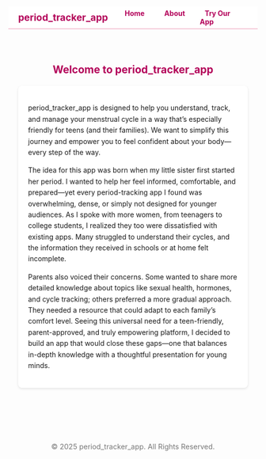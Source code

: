 <!DOCTYPE html>
<html lang="en">
<head>
  <meta charset="UTF-8" />
  <title>Period Tracker App</title>
  <style>
    :root {
      --soft-rose: #ffe2e2;   /* background */
      --dark-rose: #b30059;  /* accent color */
      --white: #fff;
      --text-color: #333;
      --box-bg: #fff;
    }

    body {
      margin: 0;
      font-family: Arial, sans-serif;
      background: var(--soft-rose);
      color: var(--text-color);
    }

    /***************
     * NAVIGATION  *
     ***************/
    nav {
      background-color: var(--white);
      border-bottom: 2px solid #f5c6d6;
      display: flex;
      justify-content: space-between;
      align-items: center;
      padding: 0 20px;
      position: sticky;
      top: 0;
    }

    nav .brand {
      font-weight: bold;
      font-size: 1.2rem;
      color: var(--dark-rose);
      padding: 10px 0;
    }

    nav ul {
      list-style: none;
      display: flex;
      gap: 20px;
      margin: 0;
    }

    nav li {
      position: relative; /* for dropdown */
    }

    nav a {
      text-decoration: none;
      color: var(--dark-rose);
      font-weight: bold;
      padding: 10px;
    }

    nav a:hover {
      text-decoration: underline;
    }

    /* Dropdown styling */
    .dropdown {
      display: none;
      position: absolute;
      background: var(--white);
      box-shadow: 0 2px 5px rgba(0, 0, 0, 0.1);
      border: 1px solid #f2f2f2;
      top: 40px; /* just below the nav item */
      left: 0;
      z-index: 999;
    }

    .dropdown li {
      display: block;
      margin: 0;
      white-space: nowrap;
    }

    .dropdown li a {
      display: block;
      padding: 10px;
      color: var(--dark-rose);
    }

    nav li:hover .dropdown {
      display: block;
    }

    /***************
     *   SECTIONS  *
     ***************/
    section {
      padding: 40px 20px;
      max-width: 900px;
      margin: 0 auto;
    }

    h1, h2 {
      text-align: center;
      color: var(--dark-rose);
      margin-bottom: 20px;
    }

    .box {
      background: var(--box-bg);
      border-radius: 8px;
      box-shadow: 0 2px 5px rgba(0,0,0,0.1);
      padding: 20px;
      margin-top: 20px;
    }

    .box p {
      line-height: 1.6;
    }

    .inline-links {
      text-align: center;
      margin-top: 20px;
    }

    /************************
     * TEAM SECTION STYLES  *
     ************************/
    .team-member {
      display: flex;
      align-items: center;
      gap: 20px;
      margin-bottom: 20px;
    }

    .team-photo {
      width: 100px;
      height: 100px;
      background: #ddd url('https://via.placeholder.com/100') center/cover no-repeat;
      border-radius: 50%;
      flex-shrink: 0;
    }

    /************************
     *  APP SECTION STYLES  *
     ************************/
    .form-group {
      margin-bottom: 15px;
    }

    .form-group label {
      display: block;
      margin-bottom: 8px;
      font-weight: bold;
    }

    .form-group input {
      width: 100%;
      padding: 8px;
      border: 1px solid #ccc;
      border-radius: 4px;
    }

    .btn {
      background-color: var(--dark-rose);
      color: var(--white);
      padding: 10px 15px;
      border: none;
      border-radius: 4px;
      cursor: pointer;
      font-weight: bold;
    }

    .btn:hover {
      background-color: #a10050;
    }

    .app-buttons {
      display: flex;
      flex-wrap: wrap;
      gap: 10px;
      margin-top: 20px;
    }

    .app-buttons button {
      flex: 1 0 220px;
      padding: 15px;
      border: none;
      border-radius: 8px;
      background-color: var(--dark-rose);
      color: var(--white);
      font-weight: bold;
      cursor: pointer;
    }

    .app-buttons button:hover {
      background-color: #a10050;
    }

    .calendar-section {
      margin-top: 20px;
    }

    .calendar-section label {
      font-weight: bold;
    }

    .mood-select, .pain-select {
      margin-left: 10px;
      margin-right: 20px;
    }

    /* Hide sections by default; JavaScript can show/hide them if desired */
    /* If you'd rather show them all at once, remove these lines.
       Or replace with .hidden { display: none; } and toggle via JS. */
    #about-section, #mission-section, #team-section, #app-section {
      display: none;
    }

    footer {
      text-align: center;
      padding: 20px;
      font-size: 0.9rem;
      color: #777;
      margin-top: 50px;
    }
  </style>
</head>
<body>
  <!-- NAV BAR -->
  <nav>
    <div class="brand">period_tracker_app</div>
    <ul>
      <li><a href="#home" onclick="showSection('home-section')">Home</a></li>
      <li>
        <a href="#">About</a>
        <!-- Dropdown -->
        <ul class="dropdown">
          <li><a href="#mission" onclick="showSection('mission-section')">Mission</a></li>
          <li><a href="#team" onclick="showSection('team-section')">Team</a></li>
        </ul>
      </li>
      <li><a href="#app" onclick="showSection('app-section')">Try Our App</a></li>
    </ul>
  </nav>

  <!-- HOME SECTION -->
  <section id="home-section">
    <h1>Welcome to period_tracker_app</h1>
    <div class="box">
      <p>
        period_tracker_app is designed to help you understand, track, and manage your menstrual cycle in a way that’s especially friendly for teens (and their families). We want to simplify this journey and empower you to feel confident about your body—every step of the way.
      </p>
      <p>
        The idea for this app was born when my little sister first started her period. I wanted to help her feel informed, comfortable, and prepared—yet every period-tracking app I found was overwhelming, dense, or simply not designed for younger audiences. As I spoke with more women, from teenagers to college students, I realized they too were dissatisfied with existing apps. Many struggled to understand their cycles, and the information they received in schools or at home felt incomplete.
      </p>
      <p>
        Parents also voiced their concerns. Some wanted to share more detailed knowledge about topics like sexual health, hormones, and cycle tracking; others preferred a more gradual approach. They needed a resource that could adapt to each family’s comfort level. Seeing this universal need for a teen-friendly, parent-approved, and truly empowering platform, I decided to build an app that would close these gaps—one that balances in-depth knowledge with a thoughtful presentation for young minds.
      </p>
    </div>
  </section>

  <!-- MISSION SECTION -->
  <section id="mission-section">
    <h2>Mission</h2>
    <div class="box">
      <p>
        Our mission is to offer high-quality resources for teens and families navigating menstrual health. We strive to empower young people with the right tools and knowledge—while respecting each family’s comfort level for educational detail. By helping teens learn how to harness their hormones for wellness, productivity, and self-care, we believe we can close the gap between confusion and clarity, and ultimately foster healthier, more informed communities.
      </p>
    </div>
  </section>

  <!-- TEAM SECTION -->
  <section id="team-section">
    <h2>Team</h2>
    <div class="box">
      <div class="team-member">
        <div class="team-photo"></div>
        <div>
          <p><strong>Brady</strong></p>
          <p>Founder of period_tracker_app. Passionate about accessible menstrual health education for teens.</p>
        </div>
      </div>
      <p>We’re looking for:</p>
      <ul>
        <li>A Software Engineer to help grow and maintain the app’s features</li>
        <li>A Health Specialist to transform medical information into digestible, teen-friendly content</li>
        <li>A Marketing Advisor to reach more families and spread the word about our mission</li>
      </ul>
    </div>
  </section>

  <!-- TRY OUR APP SECTION -->
  <section id="app-section">
    <h2>Try Our App</h2>
    <div class="box">
      <!-- LOGIN / REGISTER FORMS -->
      <div id="auth-forms">
        <h3>Log In</h3>
        <div class="form-group">
          <label for="login-username">Username:</label>
          <input type="text" id="login-username" placeholder="Enter username" />
        </div>
        <div class="form-group">
          <label for="login-password">Password:</label>
          <input type="password" id="login-password" placeholder="Enter password" />
        </div>
        <button class="btn" onclick="loginUser()">Log In</button>

        <hr />
        <h3>Register</h3>
        <div class="form-group">
          <label for="reg-username">Nickname (Username):</label>
          <input type="text" id="reg-username" placeholder="Create a username" />
        </div>
        <div class="form-group">
          <label for="reg-password">Password:</label>
          <input type="password" id="reg-password" placeholder="Create a password" />
        </div>
        <button class="btn" onclick="registerUser()">Create Account</button>
      </div>

      <!-- APP MAIN MENU (hidden until logged in) -->
      <div id="app-menu" style="display:none;">
        <h3>Welcome, <span id="user-welcome"></span>!</h3>
        <p>Your unique ID is <span id="user-id"></span></p>

        <div class="app-buttons">
          <button onclick="showRegisterPeriod()">Register My Period</button>
          <button>Learning My Cycle</button>
          <button>Protecting Myself</button>
          <button>My Mental Health</button>
          <button>Ring-Health</button>
          <button>Productivity</button>
        </div>

        <!-- Period Registration Interface -->
        <div id="register-period-section" class="calendar-section" style="display:none;">
          <h4>Register Your Period</h4>
          <label>Select Period Dates:</label>
          <input type="date" id="period-start" /> to
          <input type="date" id="period-end" />
          <br/><br/>
          <label>Mood:</label>
          <select id="mood" class="mood-select">
            <option value="Calm">Calm</option>
            <option value="Happy">Happy</option>
            <option value="Sad">Sad</option>
            <option value="Anxious">Anxious</option>
          </select>

          <label>Pain Level (0-5):</label>
          <select id="pain" class="pain-select">
            <option value="0">0</option><option value="1">1</option>
            <option value="2">2</option><option value="3">3</option>
            <option value="4">4</option><option value="5">5</option>
          </select>
          <br/><br/>
          <button class="btn" onclick="savePeriodData()">Save Period Info</button>
        </div>
      </div>
    </div>
  </section>

  <footer>
    &copy; 2025 period_tracker_app. All Rights Reserved.
  </footer>

  <script>
    /**************************************
     * Show/Hide Sections from Nav Clicks *
     **************************************/
    function showSection(sectionId) {
      // Hide all sections
      document.getElementById('home-section').style.display = 'none';
      document.getElementById('mission-section').style.display = 'none';
      document.getElementById('team-section').style.display = 'none';
      document.getElementById('app-section').style.display = 'none';

      // Show the selected one
      document.getElementById(sectionId).style.display = 'block';
    }

    // By default, show Home
    showSection('home-section');


    /**************************************
     * Simple Registration / Login Logic  *
     *    (Local Storage Demonstration)   *
     **************************************/
    const authForms = document.getElementById('auth-forms');
    const appMenu   = document.getElementById('app-menu');

    // For demonstration, store user info in localStorage
    // Format: localStorage.setItem('users', JSON.stringify({ username: {password, id, ...} }))
    let users = JSON.parse(localStorage.getItem('users')) || {};

    function registerUser() {
      const username = document.getElementById('reg-username').value.trim();
      const password = document.getElementById('reg-password').value.trim();
      if (!username || !password) {
        alert('Please enter a valid username and password.');
        return;
      }
      if (users[username]) {
        alert('Username already exists. Please choose another.');
        return;
      }

      // Create a unique ID
      const userId = 'ID-' + Math.floor(Math.random() * 1000000);

      users[username] = {
        password: password,
        id: userId,
        periodData: []
      };

      localStorage.setItem('users', JSON.stringify(users));
      alert(`User '${username}' registered successfully! Your ID is ${userId}.`);
    }

    function loginUser() {
      const username = document.getElementById('login-username').value.trim();
      const password = document.getElementById('login-password').value.trim();

      if (users[username] && users[username].password === password) {
        // Successful login
        document.getElementById('user-welcome').textContent = username;
        document.getElementById('user-id').textContent = users[username].id;

        authForms.style.display = 'none';
        appMenu.style.display   = 'block';
      } else {
        alert('Invalid username or password.');
      }
    }

    /********************************************
     * Period Registration (attached to user ID) *
     ********************************************/
    function showRegisterPeriod() {
      const registerSection = document.getElementById('register-period-section');
      registerSection.style.display = registerSection.style.display === 'none' ? 'block' : 'none';
    }

    function savePeriodData() {
      const currentUser = document.getElementById('user-welcome').textContent;
      if (!currentUser) {
        alert('No user logged in.');
        return;
      }
      const startDate = document.getElementById('period-start').value;
      const endDate   = document.getElementById('period-end').value;
      const mood      = document.getElementById('mood').value;
      const pain      = document.getElementById('pain').value;

      if (!startDate || !endDate) {
        alert('Please select start and end dates for your period.');
        return;
      }

      // Save to localStorage
      const userObj = users[currentUser];
      if (!userObj) return;

      userObj.periodData.push({
        start: startDate,
        end: endDate,
        mood: mood,
        pain: pain
      });

      users[currentUser] = userObj;
      localStorage.setItem('users', JSON.stringify(users));
      alert('Period info saved!');
    }
  </script>
</body>
</html>
